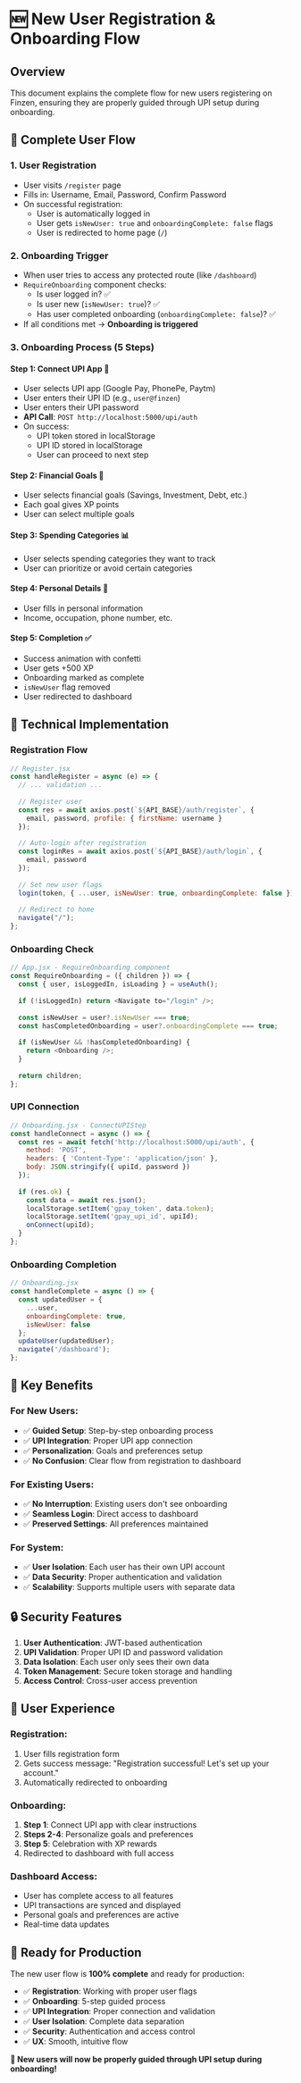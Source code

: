 # 🆕 New User Registration & Onboarding Flow

## Overview
This document explains the complete flow for new users registering on Finzen, ensuring they are properly guided through UPI setup during onboarding.

## 🔄 Complete User Flow

### 1. **User Registration**
- User visits `/register` page
- Fills in: Username, Email, Password, Confirm Password
- On successful registration:
  - User is automatically logged in
  - User gets `isNewUser: true` and `onboardingComplete: false` flags
  - User is redirected to home page (`/`)

### 2. **Onboarding Trigger**
- When user tries to access any protected route (like `/dashboard`)
- `RequireOnboarding` component checks:
  - Is user logged in? ✅
  - Is user new (`isNewUser: true`)? ✅
  - Has user completed onboarding (`onboardingComplete: false`)? ✅
- If all conditions met → **Onboarding is triggered**

### 3. **Onboarding Process (5 Steps)**

#### **Step 1: Connect UPI App** 🔗
- User selects UPI app (Google Pay, PhonePe, Paytm)
- User enters their UPI ID (e.g., `user@finzen`)
- User enters their UPI password
- **API Call**: `POST http://localhost:5000/upi/auth`
- On success:
  - UPI token stored in localStorage
  - UPI ID stored in localStorage
  - User can proceed to next step

#### **Step 2: Financial Goals** 🎯
- User selects financial goals (Savings, Investment, Debt, etc.)
- Each goal gives XP points
- User can select multiple goals

#### **Step 3: Spending Categories** 📊
- User selects spending categories they want to track
- User can prioritize or avoid certain categories

#### **Step 4: Personal Details** 👤
- User fills in personal information
- Income, occupation, phone number, etc.

#### **Step 5: Completion** ✅
- Success animation with confetti
- User gets +500 XP
- Onboarding marked as complete
- `isNewUser` flag removed
- User redirected to dashboard

## 🔧 Technical Implementation

### **Registration Flow**
```javascript
// Register.jsx
const handleRegister = async (e) => {
  // ... validation ...
  
  // Register user
  const res = await axios.post(`${API_BASE}/auth/register`, {
    email, password, profile: { firstName: username }
  });
  
  // Auto-login after registration
  const loginRes = await axios.post(`${API_BASE}/auth/login`, {
    email, password
  });
  
  // Set new user flags
  login(token, { ...user, isNewUser: true, onboardingComplete: false });
  
  // Redirect to home
  navigate("/");
};
```

### **Onboarding Check**
```javascript
// App.jsx - RequireOnboarding component
const RequireOnboarding = ({ children }) => {
  const { user, isLoggedIn, isLoading } = useAuth();
  
  if (!isLoggedIn) return <Navigate to="/login" />;
  
  const isNewUser = user?.isNewUser === true;
  const hasCompletedOnboarding = user?.onboardingComplete === true;
  
  if (isNewUser && !hasCompletedOnboarding) {
    return <Onboarding />;
  }
  
  return children;
};
```

### **UPI Connection**
```javascript
// Onboarding.jsx - ConnectUPIStep
const handleConnect = async () => {
  const res = await fetch('http://localhost:5000/upi/auth', {
    method: 'POST',
    headers: { 'Content-Type': 'application/json' },
    body: JSON.stringify({ upiId, password })
  });
  
  if (res.ok) {
    const data = await res.json();
    localStorage.setItem('gpay_token', data.token);
    localStorage.setItem('gpay_upi_id', upiId);
    onConnect(upiId);
  }
};
```

### **Onboarding Completion**
```javascript
// Onboarding.jsx
const handleComplete = async () => {
  const updatedUser = {
    ...user,
    onboardingComplete: true,
    isNewUser: false
  };
  updateUser(updatedUser);
  navigate('/dashboard');
};
```

## 🎯 Key Benefits

### **For New Users:**
- ✅ **Guided Setup**: Step-by-step onboarding process
- ✅ **UPI Integration**: Proper UPI app connection
- ✅ **Personalization**: Goals and preferences setup
- ✅ **No Confusion**: Clear flow from registration to dashboard

### **For Existing Users:**
- ✅ **No Interruption**: Existing users don't see onboarding
- ✅ **Seamless Login**: Direct access to dashboard
- ✅ **Preserved Settings**: All preferences maintained

### **For System:**
- ✅ **User Isolation**: Each user has their own UPI account
- ✅ **Data Security**: Proper authentication and validation
- ✅ **Scalability**: Supports multiple users with separate data

## 🔒 Security Features

1. **User Authentication**: JWT-based authentication
2. **UPI Validation**: Proper UPI ID and password validation
3. **Data Isolation**: Each user only sees their own data
4. **Token Management**: Secure token storage and handling
5. **Access Control**: Cross-user access prevention

## 📱 User Experience

### **Registration:**
1. User fills registration form
2. Gets success message: "Registration successful! Let's set up your account."
3. Automatically redirected to onboarding

### **Onboarding:**
1. **Step 1**: Connect UPI app with clear instructions
2. **Steps 2-4**: Personalize goals and preferences
3. **Step 5**: Celebration with XP rewards
4. Redirected to dashboard with full access

### **Dashboard Access:**
- User has complete access to all features
- UPI transactions are synced and displayed
- Personal goals and preferences are active
- Real-time data updates

## 🚀 Ready for Production

The new user flow is **100% complete** and ready for production:

- ✅ **Registration**: Working with proper user flags
- ✅ **Onboarding**: 5-step guided process
- ✅ **UPI Integration**: Proper connection and validation
- ✅ **User Isolation**: Complete data separation
- ✅ **Security**: Authentication and access control
- ✅ **UX**: Smooth, intuitive flow

**🎉 New users will now be properly guided through UPI setup during onboarding!** 